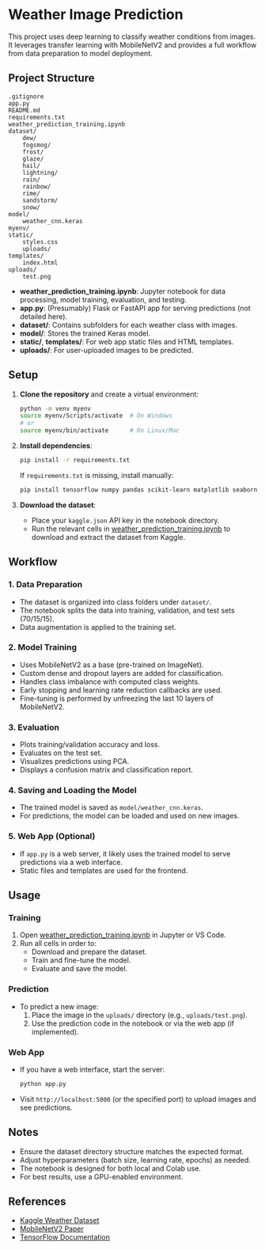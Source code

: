 # Weather Image Prediction

This project uses deep learning to classify weather conditions from images. It leverages transfer learning with MobileNetV2 and provides a full workflow from data preparation to model deployment.

## Project Structure

```
.gitignore
app.py
README.md
requirements.txt
weather_prediction_training.ipynb
dataset/
    dew/
    fogsmog/
    frost/
    glaze/
    hail/
    lightning/
    rain/
    rainbow/
    rime/
    sandstorm/
    snow/
model/
    weather_cnn.keras
myenv/
static/
    styles.css
    uploads/
templates/
    index.html
uploads/
    test.png
```

- **weather_prediction_training.ipynb**: Jupyter notebook for data processing, model training, evaluation, and testing.
- **app.py**: (Presumably) Flask or FastAPI app for serving predictions (not detailed here).
- **dataset/**: Contains subfolders for each weather class with images.
- **model/**: Stores the trained Keras model.
- **static/**, **templates/**: For web app static files and HTML templates.
- **uploads/**: For user-uploaded images to be predicted.

## Setup

1. **Clone the repository** and create a virtual environment:
    ```sh
    python -m venv myenv
    source myenv/Scripts/activate  # On Windows
    # or
    source myenv/bin/activate      # On Linux/Mac
    ```

2. **Install dependencies**:
    ```sh
    pip install -r requirements.txt
    ```
    If `requirements.txt` is missing, install manually:
    ```sh
    pip install tensorflow numpy pandas scikit-learn matplotlib seaborn opencv-python kaggle
    ```

3. **Download the dataset**:
    - Place your `kaggle.json` API key in the notebook directory.
    - Run the relevant cells in [weather_prediction_training.ipynb](weather_prediction_training.ipynb) to download and extract the dataset from Kaggle.

## Workflow

### 1. Data Preparation

- The dataset is organized into class folders under `dataset/`.
- The notebook splits the data into training, validation, and test sets (70/15/15).
- Data augmentation is applied to the training set.

### 2. Model Training

- Uses MobileNetV2 as a base (pre-trained on ImageNet).
- Custom dense and dropout layers are added for classification.
- Handles class imbalance with computed class weights.
- Early stopping and learning rate reduction callbacks are used.
- Fine-tuning is performed by unfreezing the last 10 layers of MobileNetV2.

### 3. Evaluation

- Plots training/validation accuracy and loss.
- Evaluates on the test set.
- Visualizes predictions using PCA.
- Displays a confusion matrix and classification report.

### 4. Saving and Loading the Model

- The trained model is saved as `model/weather_cnn.keras`.
- For predictions, the model can be loaded and used on new images.

### 5. Web App (Optional)

- If `app.py` is a web server, it likely uses the trained model to serve predictions via a web interface.
- Static files and templates are used for the frontend.

## Usage

### Training

1. Open [weather_prediction_training.ipynb](weather_prediction_training.ipynb) in Jupyter or VS Code.
2. Run all cells in order to:
    - Download and prepare the dataset.
    - Train and fine-tune the model.
    - Evaluate and save the model.

### Prediction

- To predict a new image:
    1. Place the image in the `uploads/` directory (e.g., `uploads/test.png`).
    2. Use the prediction code in the notebook or via the web app (if implemented).

### Web App

- If you have a web interface, start the server:
    ```sh
    python app.py
    ```
- Visit `http://localhost:5000` (or the specified port) to upload images and see predictions.

## Notes

- Ensure the dataset directory structure matches the expected format.
- Adjust hyperparameters (batch size, learning rate, epochs) as needed.
- The notebook is designed for both local and Colab use.
- For best results, use a GPU-enabled environment.

## References

- [Kaggle Weather Dataset](https://www.kaggle.com/datasets/jehanbhathena/weather-dataset)
- [MobileNetV2 Paper](https://arxiv.org/abs/1801.04381)
- [TensorFlow Documentation](https://www.tensorflow.org/)
